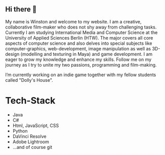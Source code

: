 ## Hi there 👋

My name is Winston and welcome to my website.
I am a creative, collaborative film-maker who does not shy away from challenging tasks. Currently I am studying International Media and Computer Science at the University of Applied Sciences Berlin (HTW). The major covers all core aspects of computer science and also delves into special subjects like computer-graphics, web-development, image manipulation as well as 3D-design (modelling and texturing in Maya) and game development. I am eager to grow my knowledge and enhance my skills. Follow me on my journey as I try to unite my two passions, programming and film-making.

I’m currently working on an indie game together with my fellow students called "Dolly's House".

# Tech-Stack
- Java
- C#
- Html, JavaScript, CSS
- Python
- DaVinci Resolve
- Adobe Lightroom
- ...and of course git
